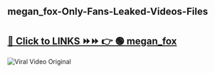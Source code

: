 
 ## megan_fox-Only-Fans-Leaked-Videos-Files

# <h2><a href="https://mediaupload.pro?megan_fox">🔗 Click to LINKS ⏩⏩ 👉 🟢 megan_fox </a></h2>

<a href="https://mediaupload.pro?megan_fox" rel="nofollow" data-target="animated-image.originalLink"><img src="https://i.ibb.co.com/xMMVF88/686577567.gif" alt="Viral Video Original" style="max-width: 100%; display: inline-block;" data-target="animated-image.originalImage"></a>
